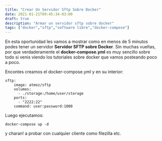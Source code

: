```yaml
---
title: "Crear Un Servidor Sftp Sobre Docker"
date: 2021-01-21T09:45:34-03:00
draft: true
description: "Armar un servidor sftp sobre docker"
tags: ["docker","sftp","software libre","docker-compose"]
---
```


En esta oportunidad les vamos a mostrar como en menos de 5 minutos podes tener un servidor **Servidor SFTP sobre Docker**. Sin muchas vueltas, por que verdaderamente el **docker-compose.yml** es muy sencillo sobre todo si venis viendo los tutoriales sobre docker que vamos posteando poco a poco.

Encontes creamos el docker-compose.yml y en su interior:

```
sftp:
    image: atmoz/sftp
    volumes:
      - ./storage:/home/user/storage
    ports:
      - "2222:22"
    command: user:password:1000

```
Luego ejecutamos:


```
docker-compose up -d

```

y charan! a probar con cualquier cliente como filezilla etc.